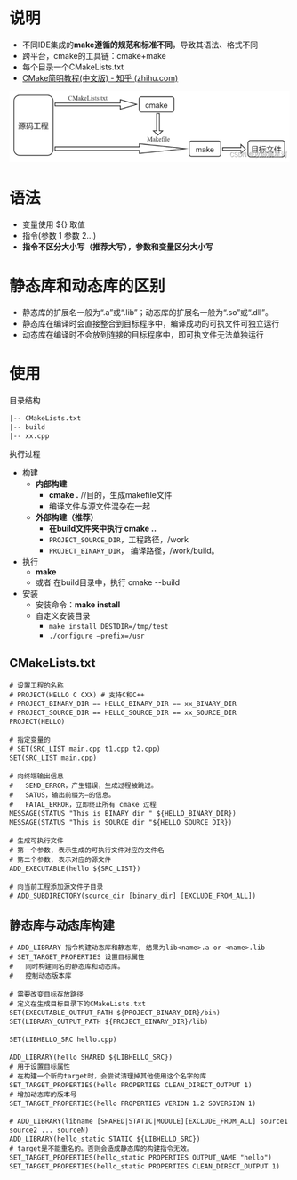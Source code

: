 # 说明
- 不同IDE集成的**make遵循的规范和标准不同**，导致其语法、格式不同
- 跨平台，cmake的工具链：cmake+make
- 每个目录一个CMakeLists.txt
- [CMake简明教程(中文版) - 知乎 (zhihu.com)](https://zhuanlan.zhihu.com/p/492932151)

![](../photo/Pasted%20image%2020230228094352.png)

# 语法
- 变量使用 ${} 取值
- 指令(参数 1 参数 2...)
- **指令不区分大小写（推荐大写），参数和变量区分大小写**

# 静态库和动态库的区别  
- 静态库的扩展名⼀般为“.a”或“.lib”；动态库的扩展名一般为“.so”或“.dll”。  
- 静态库在编译时会直接整合到目标程序中，编译成功的可执文件可独立运行
- 动态库在编译时不会放到连接的目标程序中，即可执文件无法单独运行

# 使用
目录结构
```
|-- CMakeLists.txt
|-- build
|-- xx.cpp
```

执行过程
- 构建 
	 - **内部构建**
		 - **cmake .**  //目的，生成makefile文件
		- 编译文件与源文件混杂在一起
	- **外部构建（推荐）**
		- **在build文件夹中执行 cmake ..**
		- `PROJECT_SOURCE_DIR`，工程路径，/work
		- `PROJECT_BINARY_DIR`， 编译路径，/work/build。
- 执行 
	- **make**
	- 或者 在build目录中，执行 cmake --build
- 安装 
	- 安装命令：**make install**
	- 自定义安装目录
		- `make install DESTDIR=/tmp/test`
		- `./configure –prefix=/usr`
## CMakeLists.txt
```
# 设置工程的名称
# PROJECT(HELLO C CXX) # 支持C和C++
# PROJECT_BINARY_DIR == HELLO_BINARY_DIR == xx_BINARY_DIR
# PROJECT_SOURCE_DIR == HELLO_SOURCE_DIR == xx_SOURCE_DIR
PROJECT(HELLO)

# 指定变量的
# SET(SRC_LIST main.cpp t1.cpp t2.cpp)
SET(SRC_LIST main.cpp)

# 向终端输出信息
#	SEND_ERROR，产生错误，生成过程被跳过。
#	SATUS，输出前缀为—的信息。
#	FATAL_ERROR，立即终止所有 cmake 过程
MESSAGE(STATUS "This is BINARY dir " ${HELLO_BINARY_DIR})
MESSAGE(STATUS "This is SOURCE dir "${HELLO_SOURCE_DIR})

# 生成可执行文件
# 第一个参数, 表示生成的可执行文件对应的文件名
# 第二个参数, 表示对应的源文件
ADD_EXECUTABLE(hello ${SRC_LIST})

# 向当前工程添加源文件子目录
# ADD_SUBDIRECTORY(source_dir [binary_dir] [EXCLUDE_FROM_ALL])
```

## 静态库与动态库构建
```
# ADD_LIBRARY 指令构建动态库和静态库, 结果为lib<name>.a or <name>.lib
# SET_TARGET_PROPERTIES 设置目标属性
# 	同时构建同名的静态库和动态库。
# 	控制动态版本库

# 需要改变目标存放路径
# 定义在生成目标目录下的CMakeLists.txt
SET(EXECUTABLE_OUTPUT_PATH ${PROJECT_BINARY_DIR}/bin)
SET(LIBRARY_OUTPUT_PATH ${PROJECT_BINARY_DIR}/lib)

SET(LIBHELLO_SRC hello.cpp)

ADD_LIBRARY(hello SHARED ${LIBHELLO_SRC})
# 用于设置目标属性
# 在构建一个新的target时，会尝试清理掉其他使用这个名字的库
SET_TARGET_PROPERTIES(hello PROPERTIES CLEAN_DIRECT_OUTPUT 1)
# 增加动态库的版本号
SET_TARGET_PROPERTIES(hello PROPERTIES VERION 1.2 SOVERSION 1)

# ADD_LIBRARY(libname [SHARED|STATIC|MODULE][EXCLUDE_FROM_ALL] source1 source2 ... sourceN)
ADD_LIBRARY(hello_static STATIC ${LIBHELLO_SRC})
# target是不能重名的。否则会造成静态库的构建指令无效。
SET_TARGET_PROPERTIES(hello_static PROPERTIES OUTPUT_NAME "hello")
SET_TARGET_PROPERTIES(hello_static PROPERTIES CLEAN_DIRECT_OUTPUT 1)
```